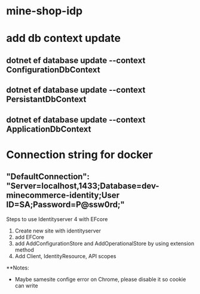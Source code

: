 # mine-shop-idp

# add db context update
## dotnet ef database update --context ConfigurationDbContext
## dotnet ef database update --context PersistantDbContext
## dotnet ef database update --context ApplicationDbContext

# Connection string for docker 
## "DefaultConnection": "Server=localhost,1433;Database=dev-minecommerce-identity;User ID=SA;Password=P@ssw0rd;"

Steps to use Identityserver 4 with EFcore
1. Create new site with identityserver
2. add EFCore
3. add AddConfigurationStore and AddOperationalStore by using extension method
4. Add Client, IdentityResource, API scopes

**Notes: 
- Maybe samesite confige error on Chrome, please disable it so cookie can write